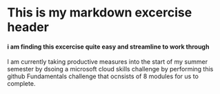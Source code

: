 # This is my markdown excercise header
#### i am finding this excercise quite easy and streamline to work through

I am currently taking productive measures into the start of my summer semester by dsoing a microsoft cloud skills challenge by performing this github Fundamentals challenge that ocnsists of 8 modules for us to complete.
